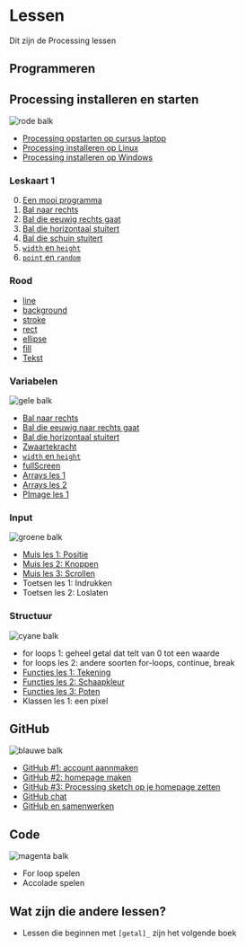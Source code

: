 # Lessen

Dit zijn de Processing lessen

## Programmeren

## Processing installeren en starten

![rode balk](Rood.png)

 * [Processing opstarten op cursus laptop](./ProcessingOpstartenOpCursusLaptop/README.md)
 * [Processing installeren op Linux](./ProcessingInstallerenOpLinux/README.md)
 * [Processing installeren op Windows](./ProcessingInstallerenOpWindows/README.md)

### Leskaart 1

 0. [Een mooi programma](./EenMooiProgramma/README.md)
 1. [Bal naar rechts](./BalNaarRechts/README.md)
 2. [Bal die eeuwig rechts gaat](./BalEeuwigNaarRechts/README.md)
 3. [Bal die horizontaal stuitert](./BalDieHorizontaalStuitert/README.md)
 4. [Bal die schuin stuitert](./BalDieSchuinStuitert/README.md)
 5. [`width` en `height`](./WidthHeight/README.md)
 6. [`point` en `random`](./PointRandom/README.md)

### Rood

 * [line](./Line/README.md)
 * [background](./Background/README.md)
 * [stroke](./Stroke/README.md)
 * [rect](./Rect/README.md)
 * [ellipse](./Ellipse/README.md)
 * [fill](./Fill/README.md)
 * [Tekst](./Text/README.md)

### Variabelen

![gele balk](Geel.png)

 * [Bal naar rechts](./BalNaarRechts/README.md)
 * [Bal die eeuwig naar rechts gaat](./BalEeuwigNaarRechts/README.md)
 * [Bal die horizontaal stuitert](./BalDieHorizontaalStuitert/README.md)
 * [Zwaartekracht](./Zwaartekracht/README.md)
 * [`width` en `height`](./WidthHeight/README.md)
 * [fullScreen](./FullScreen/README.md)
 * [Arrays les 1](./Arrays1/README.md)
 * [Arrays les 2](./Arrays2/README.md)
 * [PImage les 1](./PImage1/README.md)

### Input

![groene balk](Groen.png)

 * [Muis les 1: Positie](./MuisPositie/README.md)
 * [Muis les 2: Knoppen](./MuisKnoppen/README.md)
 * [Muis les 3: Scrollen](./MuisScroll/README.md)
 * Toetsen les 1: Indrukken
 * Toetsen les 2: Loslaten

### Structuur

![cyane balk](Cyaan.png)

 * for loops 1: geheel getal dat telt van 0 tot een waarde
 * for loops les 2: andere soorten for-loops, continue, break
 * [Functies les 1: Tekening](./FunctiesTekening/README.md)
 * [Functies les 2: Schaapkleur](./FunctiesSchaapkleur/README.md)
 * [Functies les 3: Poten](./FunctiesPoten/README.md)
 * Klassen les 1: een pixel

## GitHub

![blauwe balk](Blauw.png)

 * [GitHub #1: account aannmaken](./GitHub/README.md)
 * [GitHub #2: homepage maken](./GitHubPages/README.md)
 * [GitHub #3: Processing sketch op je homepage zetten](./ProcessingJS/README.md)
 * [GitHub chat](./GitHubChat/README.md)
 * [GitHub en samenwerken](./GitHubSamenwerken/README.md)

## Code

![magenta balk](Magenta.png)

 * For loop spelen
 * Accolade spelen

## Wat zijn die andere lessen?

 * Lessen die beginnen met `[getal]_` zijn het volgende boek
   